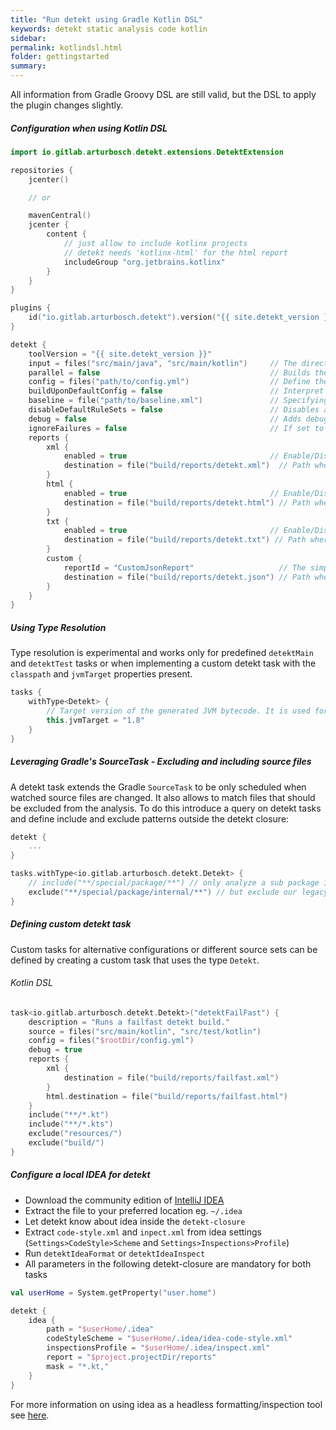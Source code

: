 ```yaml
---
title: "Run detekt using Gradle Kotlin DSL"
keywords: detekt static analysis code kotlin
sidebar: 
permalink: kotlindsl.html
folder: gettingstarted
summary:
---
```


All information from Gradle Groovy DSL are still valid, but the
DSL to apply the plugin changes slightly.

##### <a name="gradlekotlin">Configuration when using Kotlin DSL</a> 

```kotlin
import io.gitlab.arturbosch.detekt.extensions.DetektExtension

repositories {
    jcenter()

    // or

    mavenCentral()
    jcenter {
        content {
            // just allow to include kotlinx projects
            // detekt needs 'kotlinx-html' for the html report
            includeGroup "org.jetbrains.kotlinx"
        }
    }
}

plugins {
    id("io.gitlab.arturbosch.detekt").version("{{ site.detekt_version }}")
}

detekt {
    toolVersion = "{{ site.detekt_version }}"                                 // Version of the Detekt CLI that will be used. When unspecified the latest detekt version found will be used. Override to stay on the same version.
    input = files("src/main/java", "src/main/kotlin")     // The directories where detekt looks for source files. Defaults to `files("src/main/java", "src/main/kotlin")`.
    parallel = false                                      // Builds the AST in parallel. Rules are always executed in parallel. Can lead to speedups in larger projects. `false` by default.
    config = files("path/to/config.yml")                  // Define the detekt configuration(s) you want to use. Defaults to the default detekt configuration.
    buildUponDefaultConfig = false                        // Interpret config files as updates to the default config. `false` by default.
    baseline = file("path/to/baseline.xml")               // Specifying a baseline file. All findings stored in this file in subsequent runs of detekt.
    disableDefaultRuleSets = false                        // Disables all default detekt rulesets and will only run detekt with custom rules defined in plugins passed in with `detektPlugins` configuration. `false` by default.
    debug = false                                         // Adds debug output during task execution. `false` by default.
    ignoreFailures = false                                // If set to `true` the build does not fail when the maxIssues count was reached. Defaults to `false`.
    reports {
        xml {
            enabled = true                                // Enable/Disable XML report (default: true)
            destination = file("build/reports/detekt.xml")  // Path where XML report will be stored (default: `build/reports/detekt/detekt.xml`)
        }
        html {
            enabled = true                                // Enable/Disable HTML report (default: true)
            destination = file("build/reports/detekt.html") // Path where HTML report will be stored (default: `build/reports/detekt/detekt.html`)
        }
        txt {
            enabled = true                                // Enable/Disable TXT report (default: true)
            destination = file("build/reports/detekt.txt") // Path where TXT report will be stored (default: `build/reports/detekt/detekt.txt`)
        }
        custom {
            reportId = "CustomJsonReport"                   // The simple class name of your custom report.
            destination = file("build/reports/detekt.json") // Path where report will be stored
        }
    }
}
```

##### Using Type Resolution

Type resolution is experimental and works only for predefined `detektMain` and `detektTest` tasks or when implementing a 
custom detekt task with the `classpath` and `jvmTarget` properties present.

```kotlin
tasks {
    withType<Detekt> {
        // Target version of the generated JVM bytecode. It is used for type resolution.
        this.jvmTarget = "1.8"
    }
}
```

##### <a name="excluding">Leveraging Gradle's SourceTask - Excluding and including source files</a>

A detekt task extends the Gradle `SourceTask` to be only scheduled when watched source files are changed.
It also allows to match files that should be excluded from the analysis.
To do this introduce a query on detekt tasks and define include and exclude patterns outside the detekt closure:

```kotlin
detekt {
    ...
}

tasks.withType<io.gitlab.arturbosch.detekt.Detekt> {
    // include("**/special/package/**") // only analyze a sub package inside src/main/kotlin
    exclude("**/special/package/internal/**") // but exclude our legacy internal package
}
```

##### <a name="customdetekttask">Defining custom detekt task</a>

Custom tasks for alternative configurations or different source sets can be defined by creating a custom task that
uses the type `Detekt`.

###### Kotlin DSL
```kotlin
task<io.gitlab.arturbosch.detekt.Detekt>("detektFailFast") {
    description = "Runs a failfast detekt build."
    source = files("src/main/kotlin", "src/test/kotlin")
    config = files("$rootDir/config.yml")
    debug = true
    reports {
        xml {
            destination = file("build/reports/failfast.xml")
        }
        html.destination = file("build/reports/failfast.html")
    }
    include("**/*.kt")
    include("**/*.kts")
    exclude("resources/")
    exclude("build/")
}
```


##### <a name="idea">Configure a local IDEA for detekt</a>

- Download the community edition of [IntelliJ IDEA](https://www.jetbrains.com/idea/download/)
- Extract the file to your preferred location eg. `~/.idea`
- Let detekt know about idea inside the `detekt-closure`
- Extract `code-style.xml` and `inpect.xml` from idea settings (`Settings>CodeStyle>Scheme` and `Settings>Inspections>Profile`)
- Run `detektIdeaFormat` or `detektIdeaInspect`
- All parameters in the following detekt-closure are mandatory for both tasks

```kotlin
val userHome = System.getProperty("user.home")

detekt {
    idea {
        path = "$userHome/.idea"
        codeStyleScheme = "$userHome/.idea/idea-code-style.xml"
        inspectionsProfile = "$userHome/.idea/inspect.xml"
        report = "$project.projectDir/reports"
        mask = "*.kt,"
    }
}
```

For more information on using idea as a headless formatting/inspection tool see [here](https://www.jetbrains.com/help/idea/working-with-intellij-idea-features-from-command-line.html).
